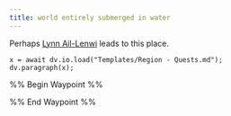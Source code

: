 ```yaml
---
title: world entirely submerged in water
---
```


Perhaps [Lynn Ail-Lenwi](Locations/Cloud%20Sea/Shards/The%20Forlorn%20Shiver/Lynn%20Ail-Lenwi.md) leads to this place.

````dataviewjs
x = await dv.io.load("Templates/Region - Quests.md");
dv.paragraph(x);
````

%% Begin Waypoint %%

%% End Waypoint %%
